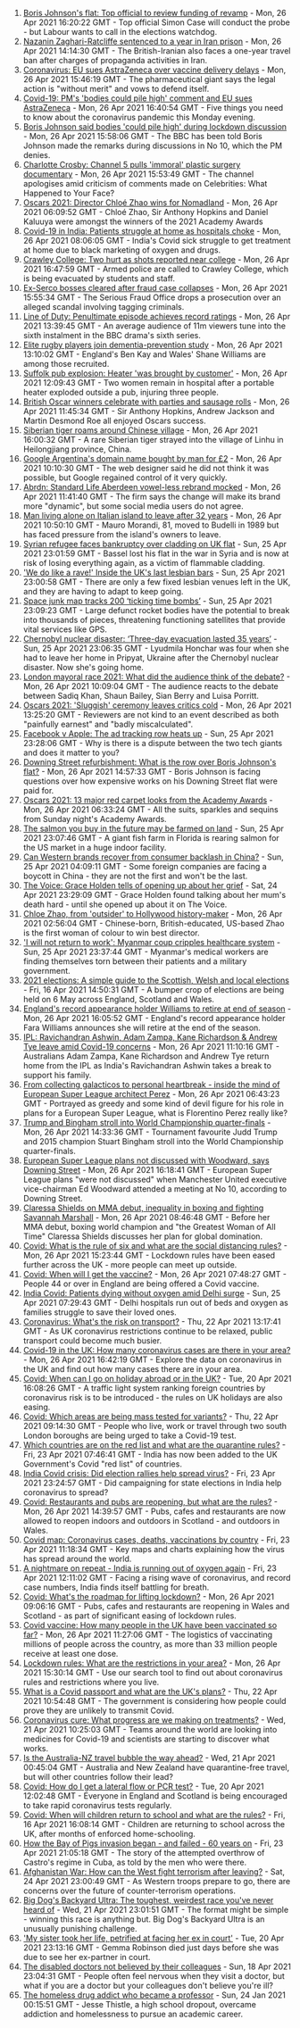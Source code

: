1. [Boris Johnson's flat: Top official to review funding of revamp](https://www.bbc.co.uk/news/uk-politics-56883078) - Mon, 26 Apr 2021 16:20:22 GMT - Top official Simon Case will conduct the probe - but Labour wants to call in the elections watchdog.
2. [Nazanin Zaghari-Ratcliffe sentenced to a year in Iran prison](https://www.bbc.co.uk/news/uk-56888938) - Mon, 26 Apr 2021 14:14:30 GMT - The British-Iranian also faces a one-year travel ban after charges of propaganda activities in Iran.
3. [Coronavirus: EU sues AstraZeneca over vaccine delivery delays](https://www.bbc.co.uk/news/world-europe-56891326) - Mon, 26 Apr 2021 15:46:19 GMT - The pharmaceutical giant says the legal action is "without merit" and vows to defend itself.
4. [Covid-19: PM's 'bodies could pile high' comment and EU sues AstraZeneca](https://www.bbc.co.uk/news/uk-56892528) - Mon, 26 Apr 2021 16:40:54 GMT - Five things you need to know about the coronavirus pandemic this Monday evening.
5. [Boris Johnson said bodies 'could pile high' during lockdown discussion](https://www.bbc.co.uk/news/uk-politics-56890714) - Mon, 26 Apr 2021 15:58:06 GMT - The BBC has been told Boris Johnson made the remarks during discussions in No 10, which the PM denies.
6. [Charlotte Crosby: Channel 5 pulls 'immoral' plastic surgery documentary](https://www.bbc.co.uk/news/entertainment-arts-56888856) - Mon, 26 Apr 2021 15:53:49 GMT - The channel apologises amid criticism of comments made on Celebrities: What Happened to Your Face?
7. [Oscars 2021: Director Chloé Zhao wins for Nomadland](https://www.bbc.co.uk/news/entertainment-arts-56884675) - Mon, 26 Apr 2021 06:09:52 GMT - Chloé Zhao, Sir Anthony Hopkins and Daniel Kaluuya were amongst the winners of the 2021 Academy Awards
8. [Covid-19 in India: Patients struggle at home as hospitals choke](https://www.bbc.co.uk/news/world-asia-india-56882167) - Mon, 26 Apr 2021 08:06:05 GMT - India's Covid sick struggle to get treatment at home due to black marketing of oxygen and drugs.
9. [Crawley College: Two hurt as shots reported near college](https://www.bbc.co.uk/news/uk-england-sussex-56892589) - Mon, 26 Apr 2021 16:47:59 GMT - Armed police are called to Crawley College, which is being evacuated by students and staff.
10. [Ex-Serco bosses cleared after fraud case collapses](https://www.bbc.co.uk/news/uk-england-56890662) - Mon, 26 Apr 2021 15:55:34 GMT - The Serious Fraud Office drops a prosecution over an alleged scandal involving tagging criminals.
11. [Line of Duty: Penultimate episode achieves record ratings](https://www.bbc.co.uk/news/entertainment-arts-56889021) - Mon, 26 Apr 2021 13:39:45 GMT - An average audience of 11m viewers tune into the sixth instalment in the BBC drama's sixth series.
12. [Elite rugby players join dementia-prevention study](https://www.bbc.co.uk/news/health-56888248) - Mon, 26 Apr 2021 13:10:02 GMT - England's Ben Kay and Wales' Shane Williams are among those recruited.
13. [Suffolk pub explosion: Heater 'was brought by customer'](https://www.bbc.co.uk/news/uk-england-suffolk-56889557) - Mon, 26 Apr 2021 12:09:43 GMT - Two women remain in hospital after a portable heater exploded outside a pub, injuring three people.
14. [British Oscar winners celebrate with parties and sausage rolls](https://www.bbc.co.uk/news/entertainment-arts-56886227) - Mon, 26 Apr 2021 11:45:34 GMT - Sir Anthony Hopkins, Andrew Jackson and Martin Desmond Roe all enjoyed Oscars success.
15. [Siberian tiger roams around Chinese village](https://www.bbc.co.uk/news/world-asia-china-56893327) - Mon, 26 Apr 2021 16:00:32 GMT - A rare Siberian tiger strayed into the village of Linhu in Heilongjiang province, China.
16. [Google Argentina's domain name bought by man for £2](https://www.bbc.co.uk/news/technology-56870270) - Mon, 26 Apr 2021 10:10:30 GMT - The web designer said he did not think it was possible, but Google regained control of it very quickly.
17. [Abrdn: Standard Life Aberdeen vowel-less rebrand mocked](https://www.bbc.co.uk/news/business-56888611) - Mon, 26 Apr 2021 11:41:40 GMT - The firm says the change will make its brand more "dynamic", but some social media users do not agree.
18. [Man living alone on Italian island to leave after 32 years](https://www.bbc.co.uk/news/world-europe-56885716) - Mon, 26 Apr 2021 10:50:10 GMT - Mauro Morandi, 81, moved to Budelli in 1989 but has faced pressure from the island's owners to leave.
19. [Syrian refugee faces bankruptcy over cladding on UK flat](https://www.bbc.co.uk/news/business-56778869) - Sun, 25 Apr 2021 23:01:59 GMT - Bassel lost his flat in the war in Syria and is now at risk of losing everything again, as a victim of flammable cladding.
20. ['We do like a rave!' Inside the UK's last lesbian bars](https://www.bbc.co.uk/news/uk-56866034) - Sun, 25 Apr 2021 23:00:58 GMT - There are only a few fixed lesbian venues left in the UK, and they are having to adapt to keep going.
21. [Space junk map tracks 200 ‘ticking time bombs’](https://www.bbc.co.uk/news/science-environment-56845104) - Sun, 25 Apr 2021 23:09:23 GMT - Large defunct rocket bodies have the potential to break into thousands of pieces, threatening functioning satellites that provide vital services like GPS.
22. [Chernobyl nuclear disaster: ‘Three-day evacuation lasted 35 years’](https://www.bbc.co.uk/news/world-europe-56864709) - Sun, 25 Apr 2021 23:06:35 GMT - Lyudmila Honchar was four when she had to leave her home in Pripyat, Ukraine after the Chernobyl nuclear disaster. Now she's going home.
23. [London mayoral race 2021: What did the audience think of the debate?](https://www.bbc.co.uk/news/uk-england-london-56831183) - Mon, 26 Apr 2021 10:09:04 GMT - The audience reacts to the debate between Sadiq Khan, Shaun Bailey, Sian Berry and Luisa Porritt.
24. [Oscars 2021: 'Sluggish' ceremony leaves critics cold](https://www.bbc.co.uk/news/entertainment-arts-56885646) - Mon, 26 Apr 2021 13:25:20 GMT - Reviewers are not kind to an event described as both "painfully earnest" and "badly miscalculated".
25. [Facebook v Apple: The ad tracking row heats up](https://www.bbc.co.uk/news/technology-56831241) - Sun, 25 Apr 2021 23:28:06 GMT - Why is there is a dispute between the two tech giants and does it matter to you?
26. [Downing Street refurbishment: What is the row over Boris Johnson's flat?](https://www.bbc.co.uk/news/uk-politics-56878663) - Mon, 26 Apr 2021 14:57:33 GMT - Boris Johnson is facing questions over how expensive works on his Downing Street flat were paid for.
27. [Oscars 2021: 13 major red carpet looks from the Academy Awards](https://www.bbc.co.uk/news/entertainment-arts-56864780) - Mon, 26 Apr 2021 06:33:24 GMT - All the suits, sparkles and sequins from Sunday night's Academy Awards.
28. [The salmon you buy in the future may be farmed on land](https://www.bbc.co.uk/news/business-56829129) - Sun, 25 Apr 2021 23:07:46 GMT - A giant fish farm in Florida is rearing salmon for the US market in a huge indoor facility.
29. [Can Western brands recover from consumer backlash in China?](https://www.bbc.co.uk/news/business-56598884) - Sun, 25 Apr 2021 04:09:11 GMT - Some foreign companies are facing a boycott in China - they are not the first and won't be the last.
30. [The Voice: Grace Holden tells of opening up about her grief](https://www.bbc.co.uk/news/uk-england-essex-56608101) - Sat, 24 Apr 2021 23:29:09 GMT - Grace Holden found talking about her mum's death hard - until she opened up about it on The Voice.
31. [Chloe Zhao, from 'outsider' to Hollywood history-maker](https://www.bbc.co.uk/news/entertainment-arts-56828748) - Mon, 26 Apr 2021 02:56:04 GMT - Chinese-born, British-educated, US-based Zhao is the first woman of colour to win best director.
32. ['I will not return to work': Myanmar coup cripples healthcare system](https://www.bbc.co.uk/news/world-asia-56827116) - Sun, 25 Apr 2021 23:37:44 GMT - Myanmar's medical workers are finding themselves torn between their patients and a military government.
33. [2021 elections: A simple guide to the Scottish, Welsh and local elections](https://www.bbc.co.uk/news/uk-politics-56286643) - Fri, 16 Apr 2021 14:50:31 GMT - A bumper crop of elections are being held on 6 May across England, Scotland and Wales.
34. [England's record appearance holder Williams to retire at end of season](https://www.bbc.co.uk/sport/football/56893890) - Mon, 26 Apr 2021 16:05:52 GMT - England's record appearance holder Fara Williams announces she will retire at the end of the season.
35. [IPL: Ravichandran Ashwin, Adam Zampa, Kane Richardson & Andrew Tye leave amid Covid-19 concerns](https://www.bbc.co.uk/sport/cricket/56884815) - Mon, 26 Apr 2021 11:10:16 GMT - Australians Adam Zampa, Kane Richardson and Andrew Tye return home from the IPL as India's Ravichandran Ashwin takes a break to support his family.
36. [From collecting galacticos to personal heartbreak - inside the mind of European Super League architect Perez](https://www.bbc.co.uk/sport/football/56873046) - Mon, 26 Apr 2021 06:43:23 GMT - Portrayed as greedy and some kind of devil figure for his role in plans for a European Super League, what is Florentino Perez really like?
37. [Trump and Bingham stroll into World Championship quarter-finals](https://www.bbc.co.uk/sport/snooker/56889968) - Mon, 26 Apr 2021 14:33:36 GMT - Tournament favourite Judd Trump and 2015 champion Stuart Bingham stroll into the World Championship quarter-finals.
38. [European Super League plans not discussed with Woodward, says Downing Street](https://www.bbc.co.uk/sport/football/56893990) - Mon, 26 Apr 2021 16:18:41 GMT - European Super League plans "were not discussed" when Manchester United executive vice-chairman Ed Woodward attended a meeting at No 10, according to Downing Street.
39. [Claressa Shields on MMA debut, inequality in boxing and fighting Savannah Marshall](https://www.bbc.co.uk/sport/boxing/56775748) - Mon, 26 Apr 2021 08:46:48 GMT - Before her MMA debut, boxing world champion and "the Greatest Woman of All Time" Claressa Shields discusses her plan for global domination.
40. [Covid: What is the rule of six and what are the social distancing rules?](https://www.bbc.co.uk/news/uk-51506729) - Mon, 26 Apr 2021 15:23:44 GMT - Lockdown rules have been eased further across the UK - more people can meet up outside.
41. [Covid: When will I get the vaccine?](https://www.bbc.co.uk/news/health-55045639) - Mon, 26 Apr 2021 07:48:27 GMT - People 44 or over in England are being offered a Covid vaccine.
42. [India Covid: Patients dying without oxygen amid Delhi surge](https://www.bbc.co.uk/news/56876695) - Sun, 25 Apr 2021 07:29:43 GMT - Delhi hospitals run out of beds and oxygen as families struggle to save their loved ones.
43. [Coronavirus: What's the risk on transport?](https://www.bbc.co.uk/news/health-51736185) - Thu, 22 Apr 2021 13:17:41 GMT - As UK coronavirus restrictions continue to be relaxed, public transport could become much busier.
44. [Covid-19 in the UK: How many coronavirus cases are there in your area?](https://www.bbc.co.uk/news/uk-51768274) - Mon, 26 Apr 2021 16:42:19 GMT - Explore the data on coronavirus in the UK and find out how many cases there are in your area.
45. [Covid: When can I go on holiday abroad or in the UK?](https://www.bbc.co.uk/news/explainers-52646738) - Tue, 20 Apr 2021 16:08:26 GMT - A traffic light system ranking foreign countries by coronavirus risk is to be introduced - the rules on UK holidays are also easing.
46. [Covid: Which areas are being mass tested for variants?](https://www.bbc.co.uk/news/explainers-54872039) - Thu, 22 Apr 2021 09:14:30 GMT - People who live, work or travel through two south London boroughs are being urged to take a Covid-19 test.
47. [Which countries are on the red list and what are the quarantine rules?](https://www.bbc.co.uk/news/explainers-52544307) - Fri, 23 Apr 2021 07:46:41 GMT - India has now been added to the UK Government's Covid "red list" of countries.
48. [India Covid crisis: Did election rallies help spread virus?](https://www.bbc.co.uk/news/56858980) - Fri, 23 Apr 2021 23:24:57 GMT - Did campaigning for state elections in India help coronavirus to spread?
49. [Covid: Restaurants and pubs are reopening, but what are the rules?](https://www.bbc.co.uk/news/business-52977388) - Mon, 26 Apr 2021 14:39:57 GMT - Pubs, cafes and restaurants are now allowed to reopen indoors and outdoors in Scotland - and outdoors in Wales.
50. [Covid map: Coronavirus cases, deaths, vaccinations by country](https://www.bbc.co.uk/news/world-51235105) - Fri, 23 Apr 2021 11:18:34 GMT - Key maps and charts explaining how the virus has spread around the world.
51. [A nightmare on repeat - India is running out of oxygen again](https://www.bbc.co.uk/news/uk-56841381) - Fri, 23 Apr 2021 12:11:02 GMT - Facing a rising wave of coronavirus, and record case numbers, India finds itself battling for breath.
52. [Covid: What's the roadmap for lifting lockdown?](https://www.bbc.co.uk/news/explainers-52530518) - Mon, 26 Apr 2021 09:06:16 GMT - Pubs, cafes and restaurants are reopening in Wales and Scotland - as part of significant easing of lockdown rules.
53. [Covid vaccine: How many people in the UK have been vaccinated so far?](https://www.bbc.co.uk/news/health-55274833) - Mon, 26 Apr 2021 11:27:06 GMT - The logistics of vaccinating millions of people across the country, as more than 33 million people receive at least one dose.
54. [Lockdown rules: What are the restrictions in your area?](https://www.bbc.co.uk/news/uk-54373904) - Mon, 26 Apr 2021 15:30:14 GMT - Use our search tool to find out about coronavirus rules and restrictions where you live.
55. [What is a Covid passport and what are the UK's plans?](https://www.bbc.co.uk/news/explainers-55718553) - Thu, 22 Apr 2021 10:54:48 GMT - The government is considering how people could prove they are unlikely to transmit Covid.
56. [Coronavirus cure: What progress are we making on treatments?](https://www.bbc.co.uk/news/health-52354520) - Wed, 21 Apr 2021 10:25:03 GMT - Teams around the world are looking into medicines for Covid-19 and scientists are starting to discover what works.
57. [Is the Australia-NZ travel bubble the way ahead?](https://www.bbc.co.uk/news/business-56796943) - Wed, 21 Apr 2021 00:45:04 GMT - Australia and New Zealand have quarantine-free travel, but will other countries follow their lead?
58. [Covid: How do I get a lateral flow or PCR test?](https://www.bbc.co.uk/news/health-51943612) - Tue, 20 Apr 2021 12:02:48 GMT - Everyone in England and Scotland is being encouraged to take rapid coronavirus tests regularly.
59. [Covid: When will children return to school and what are the rules?](https://www.bbc.co.uk/news/education-51643556) - Fri, 16 Apr 2021 16:08:14 GMT - Children are returning to school across the UK, after months of enforced home-schooling.
60. [How the Bay of Pigs invasion began - and failed - 60 years on](https://www.bbc.co.uk/news/world-us-canada-56808455) - Fri, 23 Apr 2021 21:05:18 GMT - The story of the attempted overthrow of Castro's regime in Cuba, as told by the men who were there.
61. [Afghanistan War: How can the West fight terrorism after leaving?](https://www.bbc.co.uk/news/world-asia-56860781) - Sat, 24 Apr 2021 23:00:49 GMT - As Western troops prepare to go, there are concerns over the future of counter-terrorism operations.
62. [Big Dog's Backyard Ultra: The toughest, weirdest race you've never heard of](https://www.bbc.co.uk/sport/56720358) - Wed, 21 Apr 2021 23:01:51 GMT - The format might be simple - winning this race is anything but. Big Dog's Backyard Ultra is an unusually punishing challenge.
63. ['My sister took her life, petrified at facing her ex in court'](https://www.bbc.co.uk/news/uk-56539465) - Tue, 20 Apr 2021 23:13:16 GMT - Gemma Robinson died just days before she was due to see her ex-partner in court.
64. [The disabled doctors not believed by their colleagues](https://www.bbc.co.uk/news/disability-56244376) - Sun, 18 Apr 2021 23:04:31 GMT - People often feel nervous when they visit a doctor, but what if you are a doctor but your colleagues don't believe you're ill?
65. [The homeless drug addict who became a professor](https://www.bbc.co.uk/news/stories-55559382) - Sun, 24 Jan 2021 00:15:51 GMT - Jesse Thistle, a high school dropout, overcame addiction and homelessness to pursue an academic career.
